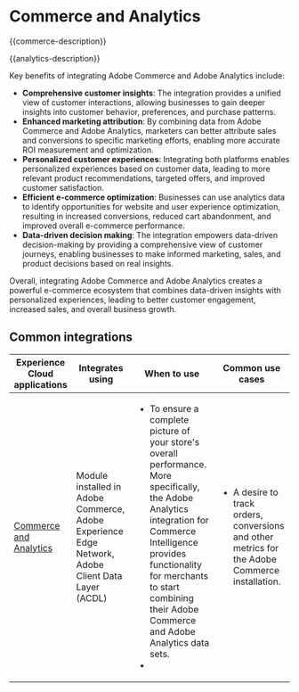 ---
---

# Commerce and Analytics

{{commerce-description}}

{{analytics-description}}

Key benefits of integrating Adobe Commerce and Adobe Analytics include:

+ **Comprehensive customer insights**: The integration provides a unified view of customer interactions, allowing businesses to gain deeper insights into customer behavior, preferences, and purchase patterns.
+ **Enhanced marketing attribution**: By combining data from Adobe Commerce and Adobe Analytics, marketers can better attribute sales and conversions to specific marketing efforts, enabling more accurate ROI measurement and optimization.
+ **Personalized customer experiences**: Integrating both platforms enables personalized experiences based on customer data, leading to more relevant product recommendations, targeted offers, and improved customer satisfaction.
+ **Efficient e-commerce optimization**: Businesses can use analytics data to identify opportunities for website and user experience optimization, resulting in increased conversions, reduced cart abandonment, and improved overall e-commerce performance.
+ **Data-driven decision making**: The integration empowers data-driven decision-making by providing a comprehensive view of customer journeys, enabling businesses to make informed marketing, sales, and product decisions based on real insights.

Overall, integrating Adobe Commerce and Adobe Analytics creates a powerful e-commerce ecosystem that combines data-driven insights with personalized experiences, leading to better customer engagement, increased sales, and overall business growth.

## Common integrations

<table>
    <thead>
        <tr>
            <th>Experience Cloud applications</th>
            <th>Integrates using</th>
            <th>When to use</th>
            <th>Common use cases</th>
        </tr>
    </thead>
    <tbody>
        <tr>
            <td>
                <a href="../../integrations/tutorials/analytics-commerce/analytics-commerce.md" target="_blank" rel="noreferrer">Commerce and Analytics</a>
            </td>
            <td>Module installed in Adobe Commerce, Adobe Experience Edge Network, Adobe Client Data Layer (ACDL)</td>
            <td>
                <ul>
                    <li>To ensure a complete picture of your store's overall performance. More specifically, the Adobe Analytics integration for Commerce Intelligence provides functionality for merchants to start combining their Adobe Commerce and Adobe Analytics data sets.<li>
                </ul>
            </td>
            <td>
                <ul>
                    <li>A desire to track orders, conversions and other metrics for the Adobe Commerce installation.</li>
                </ul>
            </td>
        </tr>        
    </tbody>
</table>
